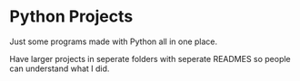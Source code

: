 # Python Projects
Just some programs made with Python all in one place. 

Have larger projects in seperate folders with seperate READMES so people can understand what I did. 
